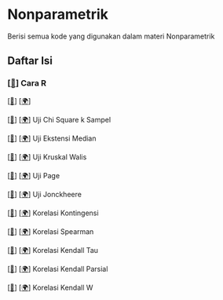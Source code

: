 # Nonparametrik

Berisi semua kode yang digunakan dalam materi Nonparametrik

## Daftar Isi

### [[📂](Cara%20R)] Cara R

[[🔎](Cara%20R/Uji20%.R)]
[[🌍]()] 
 

[[🔎](Cara%20R/Uji20%Chi%20Square%20k%20Sampel.R)]
[[🌍](https://www.belajarstatistics.com/blog/2020/08/24/cara-r-uji-chi-square-k-sampel/)] 
 Uji Chi Square k Sampel

[[🔎](Cara%20R/Uji20%Ekstensi%20Median.R)]
[[🌍](https://www.belajarstatistics.com/blog/2020/08/31/cara-r-uji-ekstensi-median/)] 
 Uji Ekstensi Median

[[🔎](Cara%20R/Uji20%Kruskal%20Walis.R)]
[[🌍](https://www.belajarstatistics.com/blog/2020/09/07/cara-r-uji-kruskal-walis/)] 
 Uji Kruskal Walis

[[🔎](Cara%20R/Uji20%Page.R)]
[[🌍](https://www.belajarstatistics.com/blog/2020/09/14/cara-r-uji-page/)] 
 Uji Page

[[🔎](Cara%20R/Uji%20Jonckheere.R)]
[[🌍](https://www.belajarstatistics.com/blog/2020/09/21/cara-r-uji-jonckheere/)] 
 Uji Jonckheere

[[🔎](Cara%20R/Korelasi%20Kontingensi.R)]
[[🌍](https://www.belajarstatistics.com/blog/2020/09/28/cara-r-korelasi-kontingensi/)] 
 Korelasi Kontingensi

[[🔎](Cara%20R/Korelasi%20Spearman.R)]
[[🌍](https://www.belajarstatistics.com/blog/2020/10/05/cara-r-korelasi-spearman/)] 
 Korelasi Spearman

[[🔎](Cara%20R/Korelasi%20Kendall%20Tau.R)]
[[🌍](https://www.belajarstatistics.com/blog/2020/10/12/cara-r-korelasi-kendall-tau/)] 
 Korelasi Kendall Tau

[[🔎](Cara%20R/Korelasi%20Kendall%20Parsial.R)]
[[🌍](https://www.belajarstatistics.com/blog/2020/10/23/cara-r-korelasi-kendall-parsial/)] 
 Korelasi Kendall Parsial

[[🔎](Cara%20R/Korelasi%20Kendall%20W.R)]
[[🌍](https://www.belajarstatistics.com/blog/2020/10/25/cara-r-korelasi-kendall-w/)] 
 Korelasi Kendall W